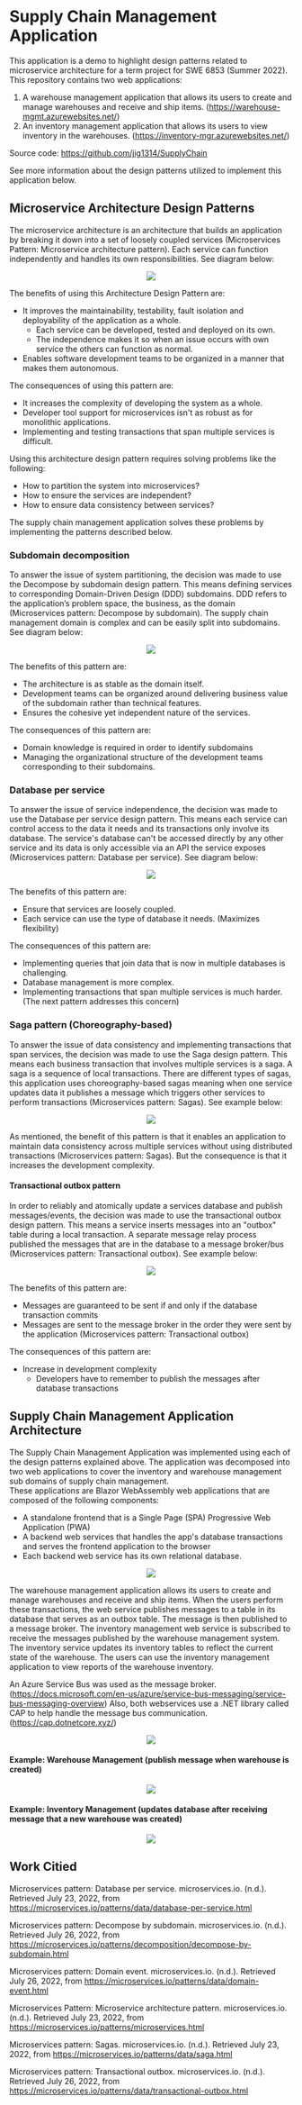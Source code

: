 # Supply Chain Management Application
This application is a demo to highlight design patterns related to microservice architecture for a term project for SWE 6853 (Summer 2022). This repository contains two web applications:  
  1. A warehouse management application that allows its users to create and manage warehouses and receive and ship items. (https://warehouse-mgmt.azurewebsites.net/)
  2. An inventory management application that allows its users to view inventory in the warehouses. (https://inventory-mgr.azurewebsites.net/)

Source code: https://github.com/jig1314/SupplyChain  

See more information about the design patterns utilized to implement this application below.

## Microservice Architecture Design Patterns
The microservice architecture is an architecture that builds an application by breaking it down into a set of loosely coupled services (Microservices Pattern: Microservice architecture pattern). Each service can function independently and handles its own responsibilities. See diagram below:

<p align="center">
  <img src="https://user-images.githubusercontent.com/10623036/181138047-1a22ba83-ab59-47b6-bbf1-f2127afaf5ab.png">
</p>

The benefits of using this Architecture Design Pattern are:
* It improves the maintainability, testability, fault isolation and deployability of the application as a whole.
  *  Each service can be developed, tested and deployed on its own.
  *  The independence makes it so when an issue occurs with own service the others can function as normal.
* Enables software development teams to be organized in a manner that makes them autonomous.

The consequences of using this pattern are:
* It increases the complexity of developing the system as a whole.
* Developer tool support for microservices isn't as robust as for monolithic applications.
* Implementing and testing transactions that span multiple services is difficult.

Using this architecture design pattern requires solving problems like the following:
* How to partition the system into microservices?
* How to ensure the services are independent?
* How to ensure data consistency between services?

The supply chain management application solves these problems by implementing the patterns described below.

### Subdomain decomposition
To answer the issue of system partitioning, the decision was made to use the Decompose by subdomain design pattern. This means defining services to corresponding Domain-Driven Design (DDD) subdomains. DDD refers to the application’s problem space, the business, as the domain (Microservices pattern: Decompose by subdomain). The supply chain management domain is complex and can be easily split into subdomains. See diagram below:

<p align="center">
  <img src="https://user-images.githubusercontent.com/10623036/181138723-948a1d25-64df-4286-abac-a33792f2e625.png">
</p>

The benefits of this pattern are:
* The architecture is as stable as the domain itself.
* Development teams can be organized around delivering business value of the subdomain rather than technical features.
* Ensures the cohesive yet independent nature of the services.

The consequences of this pattern are:
* Domain knowledge is required in order to identify subdomains 
* Managing the organizational structure of the development teams corresponding to their subdomains.

### Database per service
To answer the issue of service independence, the decision was made to use the Database per service design pattern. This means each service can control access to the data it needs and its transactions only involve its database. The service's database can't be accessed directly by any other service and its data is only accessible via an API the service exposes (Microservices pattern: Database per service). See diagram below:

<p align="center">
  <img src="https://user-images.githubusercontent.com/10623036/181138083-38d61e1c-718c-4303-a8ed-1c5390df2ddc.png">
</p>

The benefits of this pattern are:
* Ensure that services are loosely coupled.
* Each service can use the type of database it needs. (Maximizes flexibility)

The consequences of this pattern are:
* Implementing queries that join data that is now in multiple databases is challenging.
* Database management is more complex.
* Implementing transactions that span multiple services is much harder. (The next pattern addresses this concern)

### Saga pattern (Choreography-based)
To answer the issue of data consistency and implementing transactions that span services, the decision was made to use the Saga design pattern. This means each business transaction that involves multiple services is a saga. A saga is a sequence of local transactions. There are different types of sagas, this application uses choreography-based sagas meaning when one service updates data it publishes a message which triggers other services to perform transactions (Microservices pattern: Sagas). See example below:

<p align="center">
  <img src="https://user-images.githubusercontent.com/10623036/181138089-bfb35c8f-24c4-4bf0-aced-162f422f2b97.png">
</p>

As mentioned, the benefit of this pattern is that it enables an application to maintain data consistency across multiple services without using distributed transactions (Microservices pattern: Sagas). But the consequence is that it increases the development complexity.

#### Transactional outbox pattern
In order to reliably and atomically update a services database and publish messages/events, the decision was made to use the transactional outbox design pattern. This means a service inserts messages into an "outbox" table during a local transaction. A separate message relay process published the messages that are in the database to a message broker/bus (Microservices pattern: Transactional outbox). See example below:

<p align="center">
  <img src="https://user-images.githubusercontent.com/10623036/181138104-a9cf264e-7f3a-47c0-abdb-949e9f20183c.png">
</p>

The benefits of this pattern are:
* Messages are guaranteed to be sent if and only if the database transaction commits
* Messages are sent to the message broker in the order they were sent by the application (Microservices pattern: Transactional outbox)

The consequences of this pattern are:
* Increase in development complexity
  * Developers have to remember to publish the messages after database transactions

## Supply Chain Management Application Architecture
The Supply Chain Management Application was implemented using each of the design patterns explained above. The application was decomposed into two web applications to cover the inventory and warehouse management sub domains of supply chain management.  
These applications are Blazor WebAssembly web applications that are composed of the following components:
* A standalone frontend that is a Single Page (SPA) Progressive Web Application (PWA)
* A backend web services that handles the app's database transactions and serves the frontend application to the browser
* Each backend web service has its own relational database. 

<p align="center">
  <img src="https://user-images.githubusercontent.com/10623036/181141998-c5633d74-2bac-4cda-919a-eceb32dfa086.png">
</p>

The warehouse management application allows its users to create and manage warehouses and receive and ship items. When the users perform these transactions, the web service publishes messages to a table in its database that serves as an outbox table. The message is then published to a message broker. The inventory management web service is subscribed to receive the messages published by the warehouse management system. The inventory service updates its inventory tables to reflect the current state of the warehouse. The users can use the inventory management application to view reports of the warehouse inventory.

An Azure Service Bus was used as the message broker. (https://docs.microsoft.com/en-us/azure/service-bus-messaging/service-bus-messaging-overview) Also, both webservices use a .NET library called CAP to help handle the message bus communication. (https://cap.dotnetcore.xyz/)

<p align="center">
  <img src="https://user-images.githubusercontent.com/10623036/181141999-2c7add2c-034f-42c8-8575-95bffc8a983d.png">
</p>

#### Example: Warehouse Management (publish message when warehouse is created)
<p align="center">
  <img src="https://user-images.githubusercontent.com/10623036/181152402-32f28eef-7b3f-418e-b5bc-d225b3a174e2.png">
</p>

#### Example: Inventory Management (updates database after receiving message that a new warehouse was created)
<p align="center">
  <img src="https://user-images.githubusercontent.com/10623036/181151555-ec791ea1-774d-4d5f-91bc-ab20f454e50f.png">
</p>

## Work Citied
Microservices pattern: Database per service. microservices.io. (n.d.). Retrieved July 23, 2022, from https://microservices.io/patterns/data/database-per-service.html

Microservices pattern: Decompose by subdomain. microservices.io. (n.d.). Retrieved July 26, 2022, from https://microservices.io/patterns/decomposition/decompose-by-subdomain.html 

Microservices pattern: Domain event. microservices.io. (n.d.). Retrieved July 26, 2022, from https://microservices.io/patterns/data/domain-event.html 

Microservices Pattern: Microservice architecture pattern. microservices.io. (n.d.). Retrieved July 23, 2022, from https://microservices.io/patterns/microservices.html

Microservices pattern: Sagas. microservices.io. (n.d.). Retrieved July 23, 2022, from https://microservices.io/patterns/data/saga.html

Microservices pattern: Transactional outbox. microservices.io. (n.d.). Retrieved July 26, 2022, from https://microservices.io/patterns/data/transactional-outbox.html 